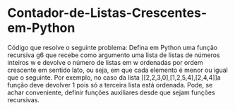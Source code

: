 # Contador-de-Listas-Crescentes-em-Python

Código que resolve o seguinte problema:
Defina em Python uma função recursiva g6 que recebe como argumento uma lista de listas de números inteiros w e devolve o número de listas em w ordenadas por ordem crescente em sentido lato, ou seja, em que cada elemento é menor ou igual que o seguinte.
Por exemplo, no caso da lista [[2,2,3,0],[1,2,5,4],[2,4,4]]a função deve devolver 1 pois só a terceira lista está ordenada. Pode, se achar conveniente, definir funções auxiliares desde que sejam funções recursivas.
